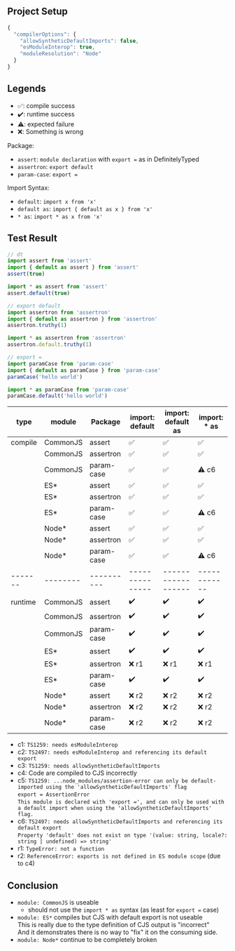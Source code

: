 ## Project Setup

```js
{
  "compilerOptions": {
    "allowSyntheticDefaultImports": false,
    "esModuleInterop": true,
    "moduleResolution": "Node"
  }
}
```

## Legends

- ✅: compile success
- ✔️: runtime success
- ⚠️: expected failure
- ❌: Something is wrong

Package:

- `assert`: `module declaration` with `export =` as in DefinitelyTyped
- `assertron`: `export default`
- `param-case`: `export =`

Import Syntax:

- `default`: `import x from 'x'`
- `default as`: `import { default as x } from 'x'`
- `* as`: `import * as x from 'x'`

## Test Result

```ts
// dt
import assert from 'assert'
import { default as assert } from 'assert'
assert(true)

import * as assert from 'assert'
assert.default(true)

// export default
import assertron from 'assertron'
import { default as assertron } from 'assertron'
assertron.truthy(1)

import * as assertron from 'assertron'
assertron.default.truthy(1)

// export =
import paramCase from 'param-case'
import { default as paramCase } from 'param-case'
paramCase('hello world')

import * as paramCase from 'param-case'
paramCase.default('hello world')
```

| type    | module   | Package    | import: default | import: default as | import: * as |
| ------- | -------- | ---------- | --------------- | ------------------ | ------------ |
| compile | CommonJS | assert     | ✅               | ✅                  | ✅            |
|         | CommonJS | assertron  | ✅               | ✅                  | ✅            |
|         | CommonJS | param-case | ✅               | ✅                  | ⚠️ c6         |
|         | ES*      | assert     | ✅               | ✅                  | ✅            |
|         | ES*      | assertron  | ✅               | ✅                  | ✅            |
|         | ES*      | param-case | ✅               | ✅                  | ⚠️ c6         |
|         | Node*    | assert     | ✅               | ✅                  | ✅            |
|         | Node*    | assertron  | ✅               | ✅                  | ✅            |
|         | Node*    | param-case | ✅               | ✅                  | ⚠️ c6         |
| ------- | -------- | ---------- | --------------- | ------------------ | ------------ |
| runtime | CommonJS | assert     | ✔️               | ✔️                  | ✔️            |
|         | CommonJS | assertron  | ✔️               | ✔️                  | ✔️            |
|         | CommonJS | param-case | ✔️               | ✔️                  | ✔️            |
|         | ES*      | assert     | ✔️               | ✔️                  | ✔️            |
|         | ES*      | assertron  | ❌ r1            | ❌ r1               | ❌ r1         |
|         | ES*      | param-case | ✔️               | ✔️                  | ✔️            |
|         | Node*    | assert     | ❌ r2            | ❌ r2               | ❌ r2         |
|         | Node*    | assertron  | ❌ r2            | ❌ r2               | ❌ r2         |
|         | Node*    | param-case | ❌ r2            | ❌ r2               | ❌ r2         |

- c1: `TS1259: needs esModuleInterop`
- c2: `TS2497: needs esModuleInterop and referencing its default export`
- c3: `TS1259: needs allowSyntheticDefaultImports`
- c4: Code are compiled to CJS incorrectly
- c5: `TS1259: ...node_modules/assertion-error can only be default-imported using the 'allowSyntheticDefaultImports' flag`\
  `export = AssertionError`\
  `This module is declared with 'export =', and can only be used with a default import when using the 'allowSyntheticDefaultImports' flag.`
- c6: `TS2497: needs allowSyntheticDefaultImports and referencing its default export`\
  `Property 'default' does not exist on type '(value: string, locale?: string | undefined) => string'`
- r1: `TypeError: not a function`
- r2: `ReferenceError: exports is not defined in ES module scope` (due to c4)

## Conclusion

- `module: CommonJS` is useable
  - should not use the `import * as` syntax (as least for `export =` case)
- `module: ES*` compiles but CJS with default export is not useable\
  This is really due to the type definition of CJS output is "incorrect"\
  And it demonstrates there is no way to "fix" it on the consuming side.
- `module: Node*` continue to be completely broken
